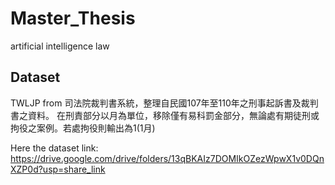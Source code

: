 # Master_Thesis
artificial intelligence law
## Dataset
TWLJP from 司法院裁判書系統，整理自民國107年至110年之刑事起訴書及裁判書之資料。
在刑責部分以月為單位，移除僅有易科罰金部分，無論處有期徒刑或拘役之案例。若處拘役則輸出為1(1月)

Here the dataset link: https://drive.google.com/drive/folders/13qBKAIz7DOMIkOZezWpwX1v0DQnXZP0d?usp=share_link
